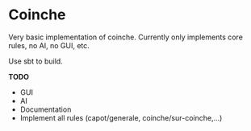 Coinche
======

Very basic implementation of coinche.
Currently only implements core rules, no AI, no GUI, etc.

Use sbt to build.

**TODO**
- GUI
- AI
- Documentation
- Implement all rules (capot/generale, coinche/sur-coinche,...)
